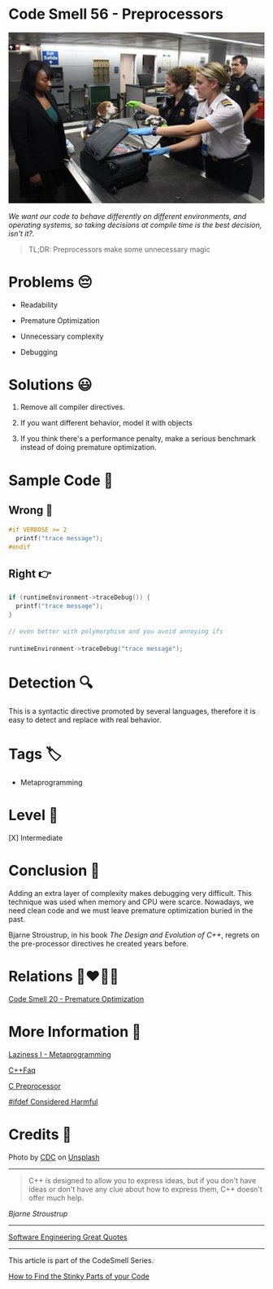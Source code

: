# Code Smell 56 - Preprocessors

![Code Smell 56 - Preprocessors](Code%20Smell%2056%20-%20Preprocessors.jpg)

*We want our code to behave differently on different environments, and operating systems, so taking decisions at compile time is the best decision, isn't it?.*

> TL;DR: Preprocessors make some unnecessary magic

# Problems 😔 

- Readability

- Premature Optimization
 
- Unnecessary complexity

- Debugging

# Solutions 😃

1. Remove all compiler directives.

2. If you want different behavior, model it with objects

3. If you think there's a performance penalty, make a serious benchmark instead of doing premature optimization.

# Sample Code 📖

## Wrong 🚫

<!-- [Gist Url](https://gist.github.com/mcsee/b9945cd67cc06de97cffe8edb114862c) -->

```c
#if VERBOSE >= 2
  printf("trace message");
#endif
```

## Right 👉

<!-- [Gist Url](https://gist.github.com/mcsee/717c0b451c159315180c56fb0849419c) -->

```c
if (runtimeEnvironment->traceDebug()) {
  printf("trace message");
}

// even better with polymorphism and you avoid annoying ifs

runtimeEnvironment->traceDebug("trace message");
```

# Detection 🔍

This is a syntactic directive promoted by several languages, therefore it is easy to detect and replace with real behavior.

# Tags 🏷️
 
- Metaprogramming

# Level 🔋

[X] Intermediate

# Conclusion 🏁

Adding an extra layer of complexity makes debugging very difficult. This technique was used when memory and CPU were scarce. Nowadays, we need clean code and we must leave premature optimization buried in the past.

Bjarne Stroustrup, in his book *The Design and Evolution of C++*, regrets on the pre-processor directives he created years before.
 
# Relations 👩‍❤️‍💋‍👨

[Code Smell 20 - Premature Optimization](https://github.com/mcsee/Software-Design-Articles/tree/main/Articles/Code%20Smells/Code%20Smell%2020%20-%20Premature%20Optimization/readme.md)

# More Information 📕

[Laziness I - Metaprogramming](https://github.com/mcsee/Software-Design-Articles/tree/main/Articles/Theory/Laziness%20I%20-%20Metaprogramming/readme.md)
 
[C++Faq](http://www.parashift.com/c++-faq-lite/newbie.html#faq-29.8)

[C Preprocessor](https://en.wikipedia.org/wiki/C_preprocessor)

[#ifdef Considered Harmful](https://www.usenix.org/legacy/publications/library/proceedings/sa92/spencer.pdf)

# Credits 🙏

<span>Photo by [CDC](https://unsplash.com/@cdc) on [Unsplash](https://unsplash.com/s/photos/customs)</span>

* * *

> C++ is designed to allow you to express ideas, but if you don't have ideas or don't have any clue about how to express them, C++ doesn't offer much help.

_Bjarne Stroustrup_
  
* * *
 
[Software Engineering Great Quotes](https://github.com/mcsee/Software-Design-Articles/tree/main/Articles/Quotes/Software%20Engineering%20Great%20Quotes/readme.md)

* * *

This article is part of the CodeSmell Series.

[How to Find the Stinky Parts of your Code](https://github.com/mcsee/Software-Design-Articles/tree/main/Articles/Code%20Smells/How%20to%20Find%20the%20Stinky%20parts%20of%20your%20Code/readme.md)